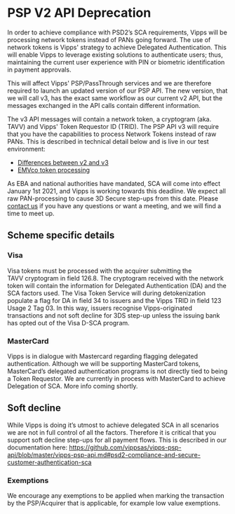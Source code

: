 <!-- START_METADATA
---
title: V2 Deprecation
sidebar_position: 20
---
END_METADATA -->

# PSP V2 API Deprecation

In order to achieve compliance with PSD2’s SCA requirements, Vipps will be processing network tokens instead of PANs going forward. The use of network tokens is Vipps' strategy to achieve Delegated Authentication. This will enable Vipps to leverage existing solutions to authenticate users; thus, maintaining the current user experience with PIN or biometric identification in payment approvals.

This will affect Vipps' PSP/PassThrough services and we are therefore required to launch an updated version of our PSP API. The new version, that we will call v3, has the exact same workflow as our current v2 API, but the messages exchanged in the API calls contain different information. 

The v3 API messages will contain a network token, a cryptogram (aka. TAVV) and Vipps' Token Requestor ID (TRID). The PSP API v3 will require that you have the capabilities to process Network Tokens instead of raw PANs. This is described in technical detail below and is live in our test environment:

* [Differences between v2 and v3](https://github.com/vippsas/vipps-psp-api/blob/master/vipps-psp-api.md##differences-from-psp-api-v2-to-v3)
* [EMVco token processing](https://github.com/vippsas/vipps-psp-api/blob/master/vipps-psp-api.md#emvco-token-processing)

As EBA and national authorities have mandated, SCA will come into effect January 1st 2021, and Vipps is working towards this deadline. We expect all raw PAN-processing to cause 3D Secure step-ups from this date. Please
[contact us](https://github.com/vippsas/vipps-developers/blob/master/contact.md)
if you have any questions or want a meeting, and we will find a time to meet up.

## Scheme specific details

### Visa

Visa tokens must be processed with the acquirer submitting the TAVV cryptogram in field 126.8. The cryptogram received with the network token will contain the information for Delegated Authentication (DA) and the SCA factors used. The Visa Token Service will during detokenization populate a flag for DA in field 34 to issuers and the Vipps TRID in field 123 Usage 2 Tag 03. In this way, issuers recognise Vipps-originated transactions and not soft decline for 3DS step-up unless the issuing bank has opted out of the Visa D-SCA program.

### MasterCard

Vipps is in dialogue with Mastercard regarding flagging delegated authentication. Although we will be supporting MasterCard tokens, MasterCard’s delegated authentication programs is not directly tied to being a Token Requestor. We are currently in process with MasterCard to achieve Delegation of SCA. More info coming shortly.

## Soft decline

While Vipps is doing it’s utmost to achieve delegated SCA in all scenarios we are not in full control of all  the factors. Therefore it is critical that you support soft decline step-ups for all payment flows. This is described in our documentation here: https://github.com/vippsas/vipps-psp-api/blob/master/vipps-psp-api.md#psd2-compliance-and-secure-customer-authentication-sca

### Exemptions

We encourage any exemptions to be applied when marking the transaction by the PSP/Acquirer that is applicable, for example low value exemptions.

